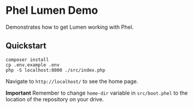 # Phel Lumen Demo

Demonstrates how to get Lumen working with Phel.

## Quickstart

```
composer install
cp .env.example .env
php -S localhost:8000 ./src/index.php
```

Navigate to `http://localhost/` to see the home page.

**Important** Remember to change `home-dir` variable in `src/boot.phel` to the location of the repository on your drive.